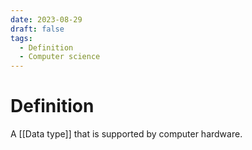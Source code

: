 ```yaml
---
date: 2023-08-29
draft: false
tags:
  - Definition
  - Computer science 
---
```


# Definition

A [[Data type]] that is supported by computer hardware.